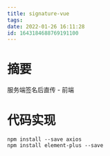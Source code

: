 ```yaml
---
title: signature-vue
tags: 
date: 2022-01-26 16:11:28
id: 1643184688769191100
---
```

# 摘要

服务端签名后直传 - 前端

# 代码实现



```
npm install --save axios
npm install element-plus --save
```









